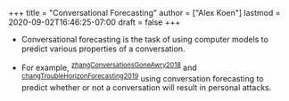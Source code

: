 +++
title = "Conversational Forecasting"
author = ["Alex Koen"]
lastmod = 2020-09-02T16:46:25-07:00
draft = false
+++

-   Conversational forecasting is the task of using computer models to predict various properties of a conversation.

-   For example, <sup id="2ef781c9da4517065b945b37e48c7afb"><a href="#zhangConversationsGoneAwry2018" title="Zhang, Chang, Danescu-Niculescu-Mizil, Dixon, Hua, Thain \&amp; Taraborelli, Conversations {{Gone Awry}}: {{Detecting Early Signs}} of {{Conversational Failure}}, {arXiv:1805.05345 [physics]}, v(), (2018).">zhangConversationsGoneAwry2018</a></sup> and <sup id="e18e5df995ee8f581fe008264f4cdbbe"><a href="#changTroubleHorizonForecasting2019" title="Chang \&amp; Danescu-Niculescu-Mizil, Trouble on the {{Horizon}}: {{Forecasting}} the {{Derailment}} of {{Online Conversations}} as They {{Develop}}, {arXiv:1909.01362 [physics]}, v(), (2019).">changTroubleHorizonForecasting2019</a></sup> using conversation forecasting to predict whether or not a conversation will result in personal attacks.
